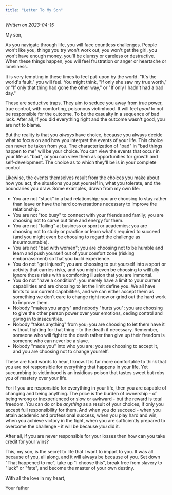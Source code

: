 ```yaml
---
title: "Letter To My Son"
---
```


_Written on 2023-04-15_

My son,

As you navigate through life, you will face countless challenges. People won't like you, things you try won't work out, you won't get the girl, you won't have enough money, you'll be clumsy or careless or destructive. When these things happen, you will feel frustration or anger or heartache or loneliness. 

It is very tempting in these times to feel put-upon by the world. "It's the world's fault," you will feel. You might think, "If only she saw my true worth," or "If only that thing had gone the other way," or "If only I hadn't had a bad day."

These are seductive traps. They aim to seduce you away from true power, true control, with comforting, poisonous victimhood. It will feel _good_ to not be responsible for the outcome. To be the casualty in a sequence of bad luck. After all, if you did everything right and the outcome wasn't good, you are not to blame.

But the reality is that you _always_ have choice, because you always decide what to focus on and how you interpret the events of your life. This choice can never be taken from you. The characterization of "bad" in "bad things happen to me" will be your choice. You can view the events that occur in your life as "bad", or you can view them as opportunities for growth and self-development. The choice as to which they'll be is in your complete control.

Likewise, the events themselves result from the choices you make about how you act, the situations you put yourself in, what you tolerate, and the boundaries you draw. Some examples, drawn from my own life:

- You are not "stuck" in a bad relationship; you are choosing to stay rather than leave or have the hard conversations necessary to improve the relationship.
- You are not "too busy" to connect with your friends and family; you are choosing not to carve out time and energy for them.
- You are not "failing" at business or sport or academics; you are choosing not to study or practice or learn what's required to succeed (and you might even be choosing to regard the challenge as insurmountable).
- You are not "bad with women"; you are choosing not to be humble and learn and push yourself out of your comfort zone (risking embarrassment) so that you build experience.
- You do not "get injured"; you are choosing to put yourself into a sport or activity that carries risks, and you might even be choosing to willfully ignore those risks with a comforting illusion that you are immortal.
- You do not "have a condition"; you merely have a limit to your current capabilities and are choosing to let the limit define you. We all have limits to our current capabilities, and we can either accept them as something we don't care to change right now or grind out the hard work to improve them.
- Nobody "makes you angry" and nobody "hurts you"; you are choosing to give the other person power over your emotions, ceding control and giving in to insecurities.
- Nobody "takes anything" from you; you are choosing to let them have it without fighting for that thing - to the death if necessary. Remember, someone who will fight to the death rather than give up their freedom is someone who can never be a slave.
- Nobody "made you" into who you are; you are choosing to accept it, and you are choosing not to change yourself.

These are hard words to hear, I know. It is far more comfortable to think that you are not responsible for everything that happens in your life. Yet succumbing to victimhood is an insidious poison that tastes sweet but robs you of mastery over your life.

For if you are responsible for everything in your life, then you are capable of changing and being anything. The price is the burden of ownership - of being wrong or inexperienced or slow or awkward - but the reward is total freedom. You can do or be _anything_ as a result of your choices, if only you accept full responsibility for them. And when you do succeed - when you attain academic and professional success, when you play hard and win, when you achieve victory in the fight, when you are sufficiently prepared to overcome the challenge - it will be because _you_ did it.

After all, if you are never responsible for your losses then how can you take credit for your wins?

This, my son, is the secret to life that I want to impart to you. It was all because of you, all along, and it will always be because of you. Set down "That happened to me", take up "I choose this", break free from slavery to "luck" or "fate", and become the master of your own destiny.

With all the love in my heart,

Your father

